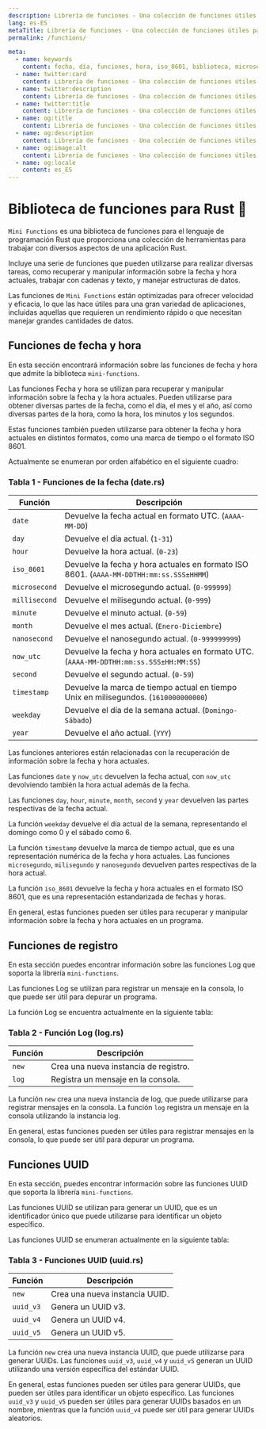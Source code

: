 ```yaml
---
description: Librería de funciones - Una colección de funciones útiles para trabajar con varios aspectos de un programa Rust.
lang: es-ES
metaTitle: Librería de funciones - Una colección de funciones útiles para trabajar con varios aspectos de un programa Rust.
permalink: /functions/

meta:
  - name: keywords
    content: fecha, día, funciones, hora, iso_8601, biblioteca, microsegundo, milisegundo, minifunciones, minuto, mes, nanosegundo, now_utc, rust, segundo, hora, timestamp, utc, día de la semana, año
  - name: twitter:card
    content: Librería de funciones - Una colección de funciones útiles para trabajar con varios aspectos de un programa Rust.
  - name: twitter:description
    content: Librería de funciones - Una colección de funciones útiles para trabajar con varios aspectos de un programa Rust.
  - name: twitter:title
    content: Librería de funciones - Una colección de funciones útiles para trabajar con varios aspectos de un programa Rust.
  - name: og:title
    content: Librería de funciones - Una colección de funciones útiles para trabajar con varios aspectos de un programa Rust.
  - name: og:description
    content: Librería de funciones - Una colección de funciones útiles para trabajar con varios aspectos de un programa Rust.
  - name: og:image:alt
    content: Librería de funciones - Una colección de funciones útiles para trabajar con varios aspectos de un programa Rust.
  - name: og:locale
    content: es_ES
---
```


# Biblioteca de funciones para Rust 🦀

 `Mini Functions` es una biblioteca de funciones para el lenguaje de
 programación Rust que proporciona una colección de herramientas para
 trabajar con diversos aspectos de una aplicación Rust.

 Incluye una serie de funciones que pueden utilizarse para realizar
 diversas tareas, como recuperar y manipular información sobre la fecha
 y hora actuales, trabajar con cadenas y texto, y manejar estructuras de
 datos.

 Las funciones de `Mini Functions` están optimizadas para ofrecer
 velocidad y eficacia, lo que las hace útiles para una gran variedad de
 aplicaciones, incluidas aquellas que requieren un rendimiento rápido o
 que necesitan manejar grandes cantidades de datos.

## Funciones de fecha y hora

En esta sección encontrará información sobre las funciones de fecha y
hora que admite la biblioteca `mini-functions`.

Las funciones Fecha y hora se utilizan para recuperar y manipular
información sobre la fecha y la hora actuales. Pueden utilizarse para
obtener diversas partes de la fecha, como el día, el mes y el año, así
como diversas partes de la hora, como la hora, los minutos y los
segundos.

Estas funciones también pueden utilizarse para obtener la fecha y hora
actuales en distintos formatos, como una marca de tiempo o el formato
ISO 8601.

Actualmente se enumeran por orden alfabético en el siguiente cuadro:

### Tabla 1 - Funciones de la fecha (date.rs)

| Función | Descripción |
| -------- | ----------- |
| `date` | Devuelve la fecha actual en formato UTC. (`AAAA-MM-DD`) |
| `day` | Devuelve el día actual. (`1-31`) |
| `hour` | Devuelve la hora actual. (`0-23`) |
| `iso_8601` | Devuelve la fecha y hora actuales en formato ISO 8601. (`AAAA-MM-DDTHH:mm:ss.SSS±HHMM`) |
| `microsecond` | Devuelve el microsegundo actual. (`0-999999`) |
| `millisecond` | Devuelve el milisegundo actual. (`0-999`) |
| `minute` | Devuelve el minuto actual. (`0-59`) |
| `month` | Devuelve el mes actual. (`Enero-Diciembre`) |
| `nanosecond` | Devuelve el nanosegundo actual. (`0-999999999`) |
| `now_utc` | Devuelve la fecha y hora actuales en formato UTC. (`AAAA-MM-DDTHH:mm:ss.SSS±HH:MM:SS`) |
| `second` | Devuelve el segundo actual. (`0-59`) |
| `timestamp` | Devuelve la marca de tiempo actual en tiempo Unix en milisegundos. (`1610000000000`) |
| `weekday` | Devuelve el día de la semana actual. (`Domingo-Sábado`) |
| `year` | Devuelve el año actual. (`YYY`) |

Las funciones anteriores están relacionadas con la recuperación de
información sobre la fecha y hora actuales.

Las funciones `date` y `now_utc` devuelven la fecha actual, con
`now_utc` devolviendo también la hora actual además de la fecha.

Las funciones `day`, `hour`, `minute`, `month`, `second` y `year`
devuelven las partes respectivas de la fecha actual.

La función `weekday` devuelve el día actual de la semana, representando
el domingo como 0 y el sábado como 6.

La función `timestamp` devuelve la marca de tiempo actual, que es una
representación numérica de la fecha y hora actuales. Las funciones
`microsegundo`, `milisegundo` y `nanosegundo` devuelven partes
respectivas de la hora actual.

La función `iso_8601` devuelve la fecha y hora actuales en el formato
ISO 8601, que es una representación estandarizada de fechas y horas.

En general, estas funciones pueden ser útiles para recuperar y manipular
información sobre la fecha y hora actuales en un programa.

## Funciones de registro

En esta sección puedes encontrar información sobre las funciones Log que
soporta la librería `mini-functions`.

Las funciones Log se utilizan para registrar un mensaje en la consola,
lo que puede ser útil para depurar un programa.

La función Log se encuentra actualmente en la siguiente tabla:

### Tabla 2 - Función Log (log.rs)

| Función | Descripción |
| -------- | ----------- |
| `new` | Crea una nueva instancia de registro. |
| `log` | Registra un mensaje en la consola. |

La función `new` crea una nueva instancia de log, que puede utilizarse
para registrar mensajes en la consola. La función `log` registra un
mensaje en la consola utilizando la instancia log.

En general, estas funciones pueden ser útiles para registrar mensajes en
la consola, lo que puede ser útil para depurar un programa.

## Funciones UUID

En esta sección, puedes encontrar información sobre las funciones UUID
que soporta la librería `mini-functions`.

Las funciones UUID se utilizan para generar un UUID, que es un
identificador único que puede utilizarse para identificar un objeto
específico.

Las funciones UUID se enumeran actualmente en la siguiente tabla:

### Tabla 3 - Funciones UUID (uuid.rs)

| Función | Descripción |
| -------- | ----------- |
| `new` | Crea una nueva instancia UUID. |
| `uuid_v3` | Genera un UUID v3. |
| `uuid_v4` | Genera un UUID v4. |
| `uuid_v5` | Genera un UUID v5. |

La función `new` crea una nueva instancia UUID, que puede utilizarse
para generar UUIDs. Las funciones `uuid_v3`, `uuid_v4` y `uuid_v5`
generan un UUID utilizando una versión específica del estándar UUID.

En general, estas funciones pueden ser útiles para generar UUIDs, que
pueden ser útiles para identificar un objeto específico. Las funciones
`uuid_v3` y `uuid_v5` pueden ser útiles para generar UUIDs basados en un
nombre, mientras que la función `uuid_v4` puede ser útil para generar
UUIDs aleatorios.
